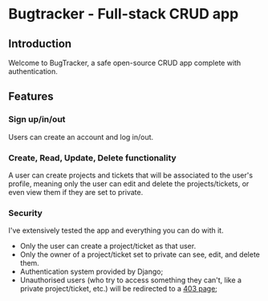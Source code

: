 # Bugtracker - Full-stack CRUD app

## Introduction

Welcome to BugTracker, a safe open-source CRUD app complete with authentication.

## Features

### Sign up/in/out

Users can create an account and log in/out.

### Create, Read, Update, Delete functionality

A user can create projects and tickets that will be associated to the user's profile, meaning only the user can edit and delete the projects/tickets, or even view them if they are set to private.

### Security

I've extensively tested the app and everything you can do with it.

- Only the user can create a project/ticket as that user.
- Only the owner of a project/ticket set to private can see, edit, and delete them.
- Authentication system provided by Django;
- Unauthorised users (who try to access something they can't, like a private project/ticket, etc.) will be redirected to a [403 page](https://en.wikipedia.org/wiki/HTTP_403);

